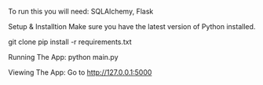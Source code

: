 To run this you will need:
SQLAlchemy,
Flask


Setup & Installtion
Make sure you have the latest version of Python installed.

git clone <repo-url>
pip install -r requirements.txt


Running The App:
python main.py


Viewing The App:
Go to http://127.0.0.1:5000
